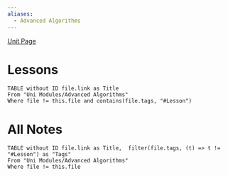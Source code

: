 ```yaml
---
aliases:
  - Advanced Algorithms
---
```


[Unit Page](https://seis.bristol.ac.uk/~csxrc/coms30042-2024/)
# Lessons
```dataview
TABLE without ID file.link as Title
From "Uni Modules/Advanced Algorithms"
Where file != this.file and contains(file.tags, "#Lesson")
```

# All Notes
```dataview
TABLE without ID file.link as Title,  filter(file.tags, (t) => t != "#Lesson") as "Tags"
From "Uni Modules/Advanced Algorithms"
Where file != this.file
```
